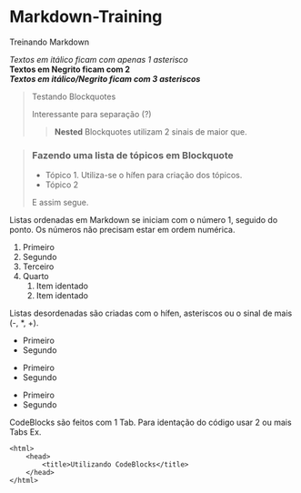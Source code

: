 # Markdown-Training
Treinando Markdown

*Textos em itálico ficam com apenas 1 asterisco*  
**Textos em Negrito ficam com 2**  
***Textos em itálico/Negrito ficam com 3 asteriscos***  

> Testando Blockquotes
>
> Interessante para separação (?)
>
>> **Nested** Blockquotes utilizam 2 sinais de maior que.

> ### Fazendo uma lista de tópicos em Blockquote
>
> - Tópico 1. Utiliza-se o hífen para criação dos tópicos.
> - Tópico 2
>
> E assim segue.

Listas ordenadas em Markdown se iniciam com o número 1, seguido do ponto. Os números não precisam estar em ordem numérica.

1. Primeiro
2. Segundo
4. Terceiro
3. Quarto
    1. Item identado
    3. Item identado
  
Listas desordenadas são criadas com o hífen, asteriscos ou o sinal de mais (-, *, +).

- Primeiro
- Segundo

* Primeiro
* Segundo

+ Primeiro
+ Segundo

CodeBlocks são feitos com 1 Tab. Para identação do código usar 2 ou mais Tabs
Ex.

    <html>
        <head>
            <title>Utilizando CodeBlocks</title>
        </head>
    </html>
    
